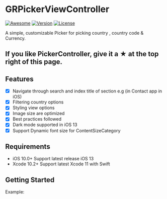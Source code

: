 # GRPickerViewController

[![Awesome](https://cdn.rawgit.com/sindresorhus/awesome/d7305f38d29fed78fa85652e3a63e154dd8e8829/media/badge.svg)](https://github.com/vsouza/awesome-ios)
[![Version](https://img.shields.io/cocoapods/v/SKCountryPicker.svg?style=flat)](https://cocoapods.org/pods/SKCountryPicker)
[![License](https://img.shields.io/badge/License-MIT-8D6E63.svg)](LICENSE)  

A simple, customizable Picker for picking country , country code & Currency.


## If you like PickerController, give it a ★ at the top right of this page.

## Features

- [x] Navigate through search and index title of section e.g (in Contact app in iOS)
- [x] Filtering country options
- [x] Styling view options
- [x] Image size are optimized
- [x] Best practices followed
- [x] Dark mode supported in iOS 13
- [x] Support Dynamic font size for ContentSizeCategory

## Requirements

- iOS 10.0+ Support latest release iOS 13
- Xcode 10.2+ Support latest Xcode 11 with Swift 

## Getting Started
Example:
